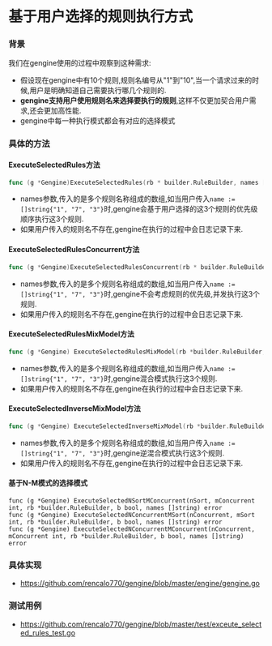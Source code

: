 # 基于用户选择的规则执行方式
### 背景
我们在gengine使用的过程中观察到这种需求:<br/>
- 假设现在gengine中有10个规则,规则名编号从"1"到"10",当一个请求过来的时候,用户是明确知道自己需要执行哪几个规则的.
- **gengine支持用户使用规则名来选择要执行的规则**,这样不仅更加契合用户需求,还会更加高性能.
- gengine中每一种执行模式都会有对应的选择模式

### 具体的方法

#### ExecuteSelectedRules方法
```go
func (g *Gengine)ExecuteSelectedRules(rb * builder.RuleBuilder, names []string)
```
- names参数,传入的是多个规则名称组成的数组,如当用户传入```name :=[]string{"1", "7", "3"}```时,gengine会基于用户选择的这3个规则的优先级顺序执行这3个规则.  
- 如果用户传入的规则名不存在,gengine在执行的过程中会日志记录下来.

#### ExecuteSelectedRulesConcurrent方法
```go
func (g *Gengine)ExecuteSelectedRulesConcurrent(rb * builder.RuleBuilder, names []string) 
```
- names参数,传入的是多个规则名称组成的数组,如当用户传入```name :=[]string{"1", "7", "3"}```时,gengine不会考虑规则的优先级,并发执行这3个规则.  
- 如果用户传入的规则名不存在,gengine在执行的过程中会日志记录下来.

####  ExecuteSelectedRulesMixModel方法
```go
func (g *Gengine) ExecuteSelectedRulesMixModel(rb *builder.RuleBuilder, names []string) error 
```
- names参数,传入的是多个规则名称组成的数组,如当用户传入```name :=[]string{"1", "7", "3"}```时,gengine混合模式执行这3个规则.  
- 如果用户传入的规则名不存在,gengine在执行的过程中会日志记录下来.

#### ExecuteSelectedInverseMixModel方法
```go
func (g *Gengine) ExecuteSelectedInverseMixModel(rb *builder.RuleBuilder, names []string) error {
```
- names参数,传入的是多个规则名称组成的数组,如当用户传入```name :=[]string{"1", "7", "3"}```时,gengine逆混合模式执行这3个规则.  
- 如果用户传入的规则名不存在,gengine在执行的过程中会日志记录下来.

#### 基于N-M模式的选择模式
```
func (g *Gengine) ExecuteSelectedNSortMConcurrent(nSort, mConcurrent int, rb *builder.RuleBuilder, b bool, names []string) error 
func (g *Gengine) ExecuteSelectedNConcurrentMSort(nConcurrent, mSort int, rb *builder.RuleBuilder, b bool, names []string) error
func (g *Gengine) ExecuteSelectedNConcurrentMConcurrent(nConcurrent, mConcurrent int, rb *builder.RuleBuilder, b bool, names []string) error
```

### 具体实现
- https://github.com/rencalo770/gengine/blob/master/engine/gengine.go

### 测试用例
- https://github.com/rencalo770/gengine/blob/master/test/exceute_selected_rules_test.go
